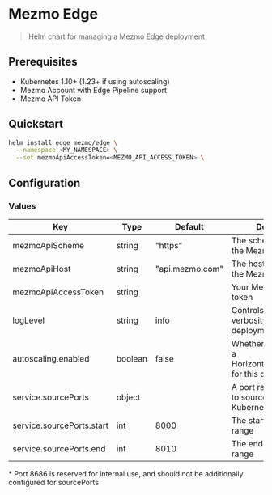 # Mezmo Edge

> Helm chart for managing a Mezmo Edge deployment

## Prerequisites

- Kubernetes 1.10+ (1.23+ if using autoscaling)
- Mezmo Account with Edge Pipeline support
- Mezmo API Token


## Quickstart

```sh
helm install edge mezmo/edge \
  --namespace <MY_NAMESPACE> \
  --set mezmoApiAccessToken=<MEZMO_API_ACCESS_TOKEN> \
```

## Configuration

### Values

| **Key**                   | **Type** | **Default**     | **Description**                                                        |
| ------------------------- | -------- | --------------- | ---------------------------------------------------------------------- |
| mezmoApiScheme            | string   | "https"         | The scheme to use for the Mezmo API URL                                |
| mezmoApiHost              | string   | "api.mezmo.com" | The hostname(:port) of the Mezmo API                                   |
| mezmoApiAccessToken       | string   |                 | Your Mezmo API access token                                            |
| logLevel                  | string   | info            | Controls the logging verbosity of the deployment                       |
| autoscaling.enabled       | boolean  | false           | Whether or not to enable a HorizontalPodAutoscaler for this deployment |
| service.sourcePorts       | object   |                 | A port range to allocate to sources within the Kubernetes service*     |
| service.sourcePorts.start | int      | 8000            | The start of the port range                                            |
| service.sourcePorts.end   | int      | 8010            | The end of the port range                                              |

\* Port 8686 is reserved for internal use, and should not be additionally configured for sourcePorts